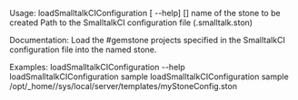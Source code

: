 Usage: loadSmalltalkCIConfiguration [ --help] <stone-name> [<smalltalkCI-config-path>]
  <stone-name>              name of the stone to be created
  <smalltalkCI-config-path> Path to the SmalltalkCI configuration file (.smalltalk.ston)
	
Documentation:
Load the #gemstone projects specified in the SmalltalkCI configuration file into the named stone.

Examples:
    loadSmalltalkCIConfiguration --help
    loadSmalltalkCIConfiguration sample
    loadSmalltalkCIConfiguration sample /opt/_home//sys/local/server/templates/myStoneConfig.ston

